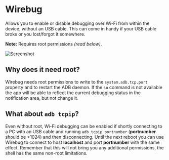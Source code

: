Wirebug
=======

Allows you to enable or disable debugging over Wi-Fi from within the device,
without an USB cable. This can come in handy if your USB cable broke or you
lost/forgot it somewhere.

**Note:** Requires root permissions _(read below)_.

![Screenshot](screenshot.png)

Why does it need root?
----------------------

Wirebug needs root permissions to write to the `system.adb.tcp.port`
property and to restart the ADB daemon.
If the `su` command is not available the app will be able to reflect
the current debugging status in the notification area, but not change
it.

What about `adb tcpip`?
-----------------------

Even without root, Wi-Fi debugging can be enabled if shortly connecting to a PC with an USB cable and running `adb tcpip portnumber` (**portnumber** should be >1024) and then disconnecting. Until the next reboot you can use Wirebug to connect to host **localhost** and port **portnumber** with the same effect. Remember that this will not bring you any additional permissions, the shell has the same non-root limitations.
